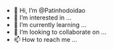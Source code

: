 - 👋 Hi, I’m @Patinhodoidao
- 👀 I’m interested in ...
- 🌱 I’m currently learning ...
- 💞️ I’m looking to collaborate on ...
- 📫 How to reach me ...

<!---
Patinhodoidao/Patinhodoidao is a ✨ special ✨ repository because its `README.md` (this file) appears on your GitHub profile.
You can click the Preview link to take a look at your changes.
--->
